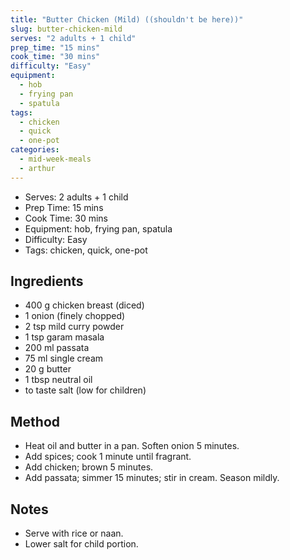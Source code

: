 ```yaml
---
title: "Butter Chicken (Mild) ((shouldn't be here))"
slug: butter-chicken-mild
serves: "2 adults + 1 child"
prep_time: "15 mins"
cook_time: "30 mins"
difficulty: "Easy"
equipment:
  - hob
  - frying pan
  - spatula
tags:
  - chicken
  - quick
  - one-pot
categories:
  - mid-week-meals
  - arthur
---
```


- Serves: 2 adults + 1 child
- Prep Time: 15 mins
- Cook Time: 30 mins
- Equipment: hob, frying pan, spatula
- Difficulty: Easy
- Tags: chicken, quick, one-pot

## Ingredients
- 400 g chicken breast (diced)
- 1 onion (finely chopped)
- 2 tsp mild curry powder
- 1 tsp garam masala
- 200 ml passata
- 75 ml single cream
- 20 g butter
- 1 tbsp neutral oil
- to taste salt (low for children)

## Method
- Heat oil and butter in a pan. Soften onion 5 minutes.
- Add spices; cook 1 minute until fragrant.
- Add chicken; brown 5 minutes.
- Add passata; simmer 15 minutes; stir in cream. Season mildly.

## Notes
- Serve with rice or naan.
- Lower salt for child portion.
